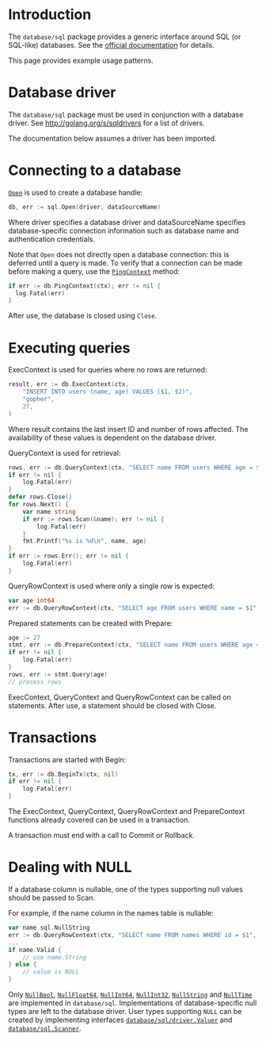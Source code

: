 # Introduction

The `database/sql` package provides a generic interface around SQL (or SQL-like) databases. See the [official documentation](https://golang.org/pkg/database/sql/) for details.

This page provides example usage patterns.

# Database driver

The `database/sql` package must be used in conjunction with a database driver.
See http://golang.org/s/sqldrivers for a list of drivers.

The documentation below assumes a driver has been imported.

# Connecting to a database

[`Open`](https://golang.org/pkg/database/sql/#Open)
 is used to create a database handle:

```go
db, err := sql.Open(driver, dataSourceName)
```

Where driver specifies a database driver and dataSourceName
specifies database-specific connection information
such as database name and authentication credentials.

Note that `Open` does not directly open a database connection: this is deferred
until a query is made. To verify that a connection can be made
before making a query, use the
[`PingContext`](https://golang.org/pkg/database/sql/#DB.PingContext)
method:

```go
if err := db.PingContext(ctx); err != nil {
  log.Fatal(err)
}
```

After use, the database is closed using `Close`.

# Executing queries

ExecContext is used for queries where no rows are returned:

```go
result, err := db.ExecContext(ctx,
	"INSERT INTO users (name, age) VALUES ($1, $2)",
	"gopher",
	27,
)
```

Where result contains the last insert ID and number of
rows affected. The availability of these values is dependent on
the database driver.

QueryContext is used for retrieval:

```go
rows, err := db.QueryContext(ctx, "SELECT name FROM users WHERE age = $1", age)
if err != nil {
	log.Fatal(err)
}
defer rows.Close()
for rows.Next() {
	var name string
	if err := rows.Scan(&name); err != nil {
		log.Fatal(err)
	}
	fmt.Printf("%s is %d\n", name, age)
}
if err := rows.Err(); err != nil {
	log.Fatal(err)
}
```

QueryRowContext is used where only a single row is expected:

```go
var age int64
err := db.QueryRowContext(ctx, "SELECT age FROM users WHERE name = $1", name).Scan(&age)
```

Prepared statements can be created with Prepare:

```go
age := 27
stmt, err := db.PrepareContext(ctx, "SELECT name FROM users WHERE age = $1")
if err != nil {
	log.Fatal(err)
}
rows, err := stmt.Query(age)
// process rows
```

ExecContext, QueryContext and QueryRowContext can be called on statements. After use, a
statement should be closed with Close.

# Transactions

Transactions are started with Begin:

```go
tx, err := db.BeginTx(ctx, nil)
if err != nil {
	log.Fatal(err)
}
```

The ExecContext, QueryContext, QueryRowContext and PrepareContext functions already covered can be
used in a transaction.

A transaction must end with a call to Commit or Rollback.

# Dealing with NULL

If a database column is nullable, one of the types supporting null values should be passed to Scan.

For example, if the name column in the names table is nullable:

```go
var name sql.NullString
err := db.QueryRowContext(ctx, "SELECT name FROM names WHERE id = $1", id).Scan(&name)
...
if name.Valid {
	// use name.String
} else {
	// value is NULL
}
```

Only [`NullBool`](https://golang.org/pkg/database/sql/#NullBool), [`NullFloat64`](https://golang.org/pkg/database/sql/#NullFloat64), [`NullInt64`](https://golang.org/pkg/database/sql/#NullInt64), [`NullInt32`](https://golang.org/pkg/database/sql/#NullInt32), [`NullString`](https://golang.org/pkg/database/sql/#NullString) and [`NullTime`](https://golang.org/pkg/database/sql/#NullTime) are implemented in
`database/sql`. Implementations of database-specific null types are left
to the database driver. User types supporting `NULL` can be created by implementing interfaces [`database/sql/driver.Valuer`](https://golang.org/pkg/database/sql/driver/#Valuer) and [`database/sql.Scanner`](https://golang.org/pkg/database/sql/#Scanner).